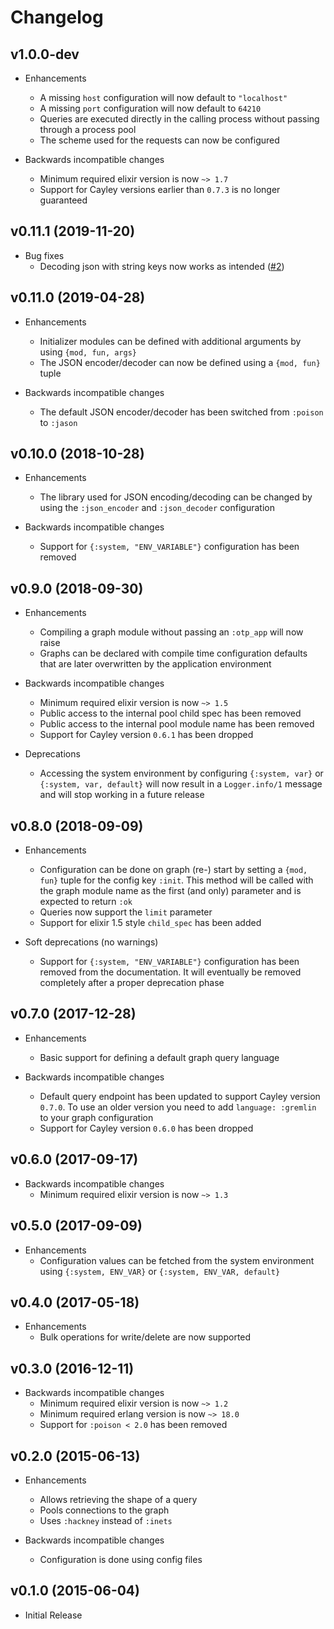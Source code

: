 # Changelog

## v1.0.0-dev

- Enhancements
    - A missing `host` configuration will now default to `"localhost"`
    - A missing `port` configuration will now default to `64210`
    - Queries are executed directly in the calling process without passing through a process pool
    - The scheme used for the requests can now be configured

- Backwards incompatible changes
    - Minimum required elixir version is now `~> 1.7`
    - Support for Cayley versions earlier than `0.7.3` is no longer guaranteed

## v0.11.1 (2019-11-20)

- Bug fixes
    - Decoding json with string keys now works as intended ([#2](https://github.com/mneudert/instream/pull/2))

## v0.11.0 (2019-04-28)

- Enhancements
    - Initializer modules can be defined with additional arguments by using `{mod, fun, args}`
    - The JSON encoder/decoder can now be defined using a `{mod, fun}` tuple

- Backwards incompatible changes
    - The default JSON encoder/decoder has been switched from `:poison` to `:jason`

## v0.10.0 (2018-10-28)

- Enhancements
    - The library used for JSON encoding/decoding can be changed by using the `:json_encoder` and `:json_decoder` configuration

- Backwards incompatible changes
    - Support for `{:system, "ENV_VARIABLE"}` configuration has been removed

## v0.9.0 (2018-09-30)

- Enhancements
    - Compiling a graph module without passing an `:otp_app` will now raise
    - Graphs can be declared with compile time configuration defaults that are later overwritten by the application environment

- Backwards incompatible changes
    - Minimum required elixir version is now `~> 1.5`
    - Public access to the internal pool child spec has been removed
    - Public access to the internal pool module name has been removed
    - Support for Cayley version `0.6.1` has been dropped

- Deprecations
    - Accessing the system environment by configuring `{:system, var}` or `{:system, var, default}` will now result in a `Logger.info/1` message and will stop working in a future release

## v0.8.0 (2018-09-09)

- Enhancements
    - Configuration can be done on graph (re-) start by setting a `{mod, fun}` tuple for the config key `:init`. This method will be called with the graph module name as the first (and only) parameter and is expected to return `:ok`
    - Queries now support the `limit` parameter
    - Support for elixir 1.5 style `child_spec` has been added

- Soft deprecations (no warnings)
    - Support for `{:system, "ENV_VARIABLE"}` configuration has been removed from the documentation. It will eventually be removed completely after a proper deprecation phase

## v0.7.0 (2017-12-28)

- Enhancements
    - Basic support for defining a default graph query language

- Backwards incompatible changes
    - Default query endpoint has been updated to support Cayley version `0.7.0`. To use an older version you need to add `language: :gremlin` to your graph configuration
    - Support for Cayley version `0.6.0` has been dropped

## v0.6.0 (2017-09-17)

- Backwards incompatible changes
    - Minimum required elixir version is now `~> 1.3`

## v0.5.0 (2017-09-09)

- Enhancements
    - Configuration values can be fetched from the system environment using `{:system, ENV_VAR}` or `{:system, ENV_VAR, default}`

## v0.4.0 (2017-05-18)

- Enhancements
    - Bulk operations for write/delete are now supported

## v0.3.0 (2016-12-11)

- Backwards incompatible changes
    - Minimum required elixir version is now `~> 1.2`
    - Minimum required erlang version is now `~> 18.0`
    - Support for `:poison < 2.0` has been removed

## v0.2.0 (2015-06-13)

- Enhancements
    - Allows retrieving the shape of a query
    - Pools connections to the graph
    - Uses `:hackney` instead of `:inets`

- Backwards incompatible changes
    - Configuration is done using config files

## v0.1.0 (2015-06-04)

- Initial Release
